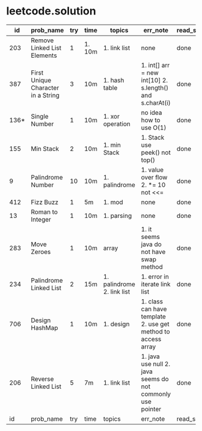 # leetcode.solution

id | prob_name | try | time | topics | err_note | read_sol | todo | ext
 -----|-----|-----|-----|-----|-----|-----|-----|-----
 203 | Remove Linked List Elements | 1 | 1. 10m | 1. link list | none | done | todo | ext
 387 | First Unique Character in a String | 3 | 10m | 1. hash table | 1.  int[] arr = new int[10] 2. s.length() and s.charAt(i) | done | todo | ext
 136\* | Single Number | 1 | 10m | 1. xor operation | no idea how to use O(1) | done | - | -
 155 | Min Stack | 2 | 10m | 1. min Stack | 1. Stack use peek() not top() | done | todo | ext
 9 | Palindrome Number | 10 | 10m | 1. palindrome | 1. value over flow 2. \*= 10 not <<= | done | todo | ext
 412 | Fizz Buzz | 1 | 5m | 1. mod | none | done | todo | ext
 13 | Roman to Integer | 1 | 10m | 1. parsing | none | done | todo | ext
 283 | Move Zeroes | 1 | 10m | array | 1. it seems java do not have swap method | done | todo | ext
 234 | Palindrome Linked List | 2 | 15m | 1. palindrome 2. link list | 1. error in iterate link list | done | todo | ext
 706 | Design HashMap | 1 | 10m | 1. design | 1. class can have template 2. use get method to access array  | done | todo | ext
206 | Reverse Linked List | 5 | 7m | 1. link list | 1. java use null 2. java seems do not commonly use pointer | done | todo | ext
id | prob_name | try | time | topics | err_note | read_sol | todo | ext
